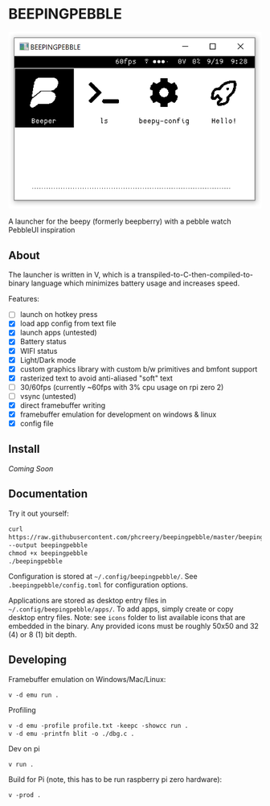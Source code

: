 # BEEPINGPEBBLE

![Screenshot](doc/image.png)

A launcher for the beepy (formerly beepberry) with a pebble watch PebbleUI inspiration

## About

The launcher is written in V, which is a transpiled-to-C-then-compiled-to-binary language which minimizes battery usage and increases speed.

Features:

- [ ] launch on hotkey press
- [x] load app config from text file
- [x] launch apps (untested)
- [x] Battery status
- [x] WIFI status
- [x] Light/Dark mode
- [x] custom graphics library with custom b/w primitives and bmfont support
- [x] rasterized text to avoid anti-aliased "soft" text
- [ ] 30/60fps (currently ~60fps with 3% cpu usage on rpi zero 2)
- [ ] vsync (untested)
- [x] direct framebuffer writing
- [x] framebuffer emulation for development on windows & linux
- [x] config file

## Install

_Coming Soon_

## Documentation

Try it out yourself:

```
curl https://raw.githubusercontent.com/phcreery/beepingpebble/master/beepingpebble --output beepingpebble
chmod +x beepingpebble
./beepingpebble
```

Configuration is stored at `~/.config/beepingpebble/`. See `.beepingpebble/config.toml` for configuration options.

Applications are stored as desktop entry files in `~/.config/beepingpebble/apps/`. To add apps, simply create or copy desktop entry files. Note: see `icons` folder to list available icons that are embedded in the binary. Any provided icons must be roughly 50x50 and 32 (4) or 8 (1) bit depth.

## Developing

Framebuffer emulation on Windows/Mac/Linux:

```
v -d emu run .
```

Profiling

```
v -d emu -profile profile.txt -keepc -showcc run .
v -d emu -printfn blit -o ./dbg.c .
```

Dev on pi

```
v run .
```

Build for Pi (note, this has to be run raspberry pi zero hardware):

```
v -prod .
```
